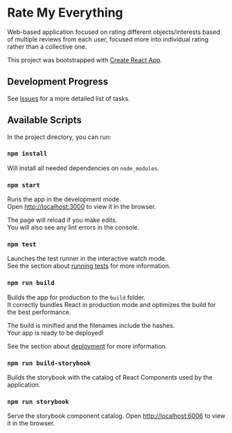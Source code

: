 # Rate My Everything

Web-based application focused on rating different objects/interests based of multiple reviews from each user, focused more into individual rating rather than a collective one.

This project was bootstrapped with [Create React App](https://github.com/facebook/create-react-app).

## Development Progress
See [Issues](https://github.com/cristiadu/rate-my-everything/issues) for a more detailed list of tasks.

## Available Scripts

In the project directory, you can run:

### `npm install`
Will install all needed dependencies on `node_modules`.

### `npm start`

Runs the app in the development mode.\
Open [http://localhost:3000](http://localhost:3000) to view it in the browser.

The page will reload if you make edits.\
You will also see any lint errors in the console.

### `npm test`

Launches the test runner in the interactive watch mode.\
See the section about [running tests](https://facebook.github.io/create-react-app/docs/running-tests) for more information.

### `npm run build`

Builds the app for production to the `build` folder.\
It correctly bundles React in production mode and optimizes the build for the best performance.

The build is minified and the filenames include the hashes.\
Your app is ready to be deployed!

See the section about [deployment](https://facebook.github.io/create-react-app/docs/deployment) for more information.

### `npm run build-storybook`

Builds the storybook with the catalog of React Components used by the application.

### `npm run storybook`

Serve the storybook component catalog.
Open [http://localhost:6006](http://localhost:6006) to view it in the browser.
